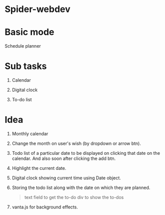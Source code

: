 # Spider-webdev

# Basic mode

Schedule planner

# Sub tasks

1. Calendar

2. Digital clock

3. To-do list

# Idea

1. Monthly calendar

2. Change the month on user's wish (by dropdown or arrow btn).

3. Todo list of a particular date to be displayed on clicking that date on the calendar.
   And also soon after clicking the add btn.

4. Highlight the current date.

5. Digital clock showing current time using Date object.

6. Storing the todo list along with the date on which they are planned.
   > text field to get the to-do
   > div to show the to-dos
7. vanta.js for background effects.
